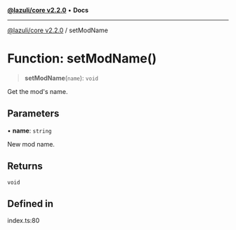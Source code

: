 [**@lazuli/core v2.2.0**](../README.md) • **Docs**

***

[@lazuli/core v2.2.0](../globals.md) / setModName

# Function: setModName()

> **setModName**(`name`): `void`

Get the mod's name.

## Parameters

• **name**: `string`

New mod name.

## Returns

`void`

## Defined in

index.ts:80
